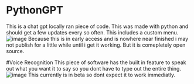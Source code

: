 # PythonGPT
This is a chat gpt locally ran piece of code. This was made with python and should get a few updates every so often. This includes a custom menu.
![image](https://user-images.githubusercontent.com/106557220/222302631-6dfa3c1e-46ab-43ee-af05-928f38fecc25.png)
Because this is in early access and is nowhere near finished i may not publish for a little while until i get it working. But it is comepletely open source.

#Voice Recognition
This piece of software has the built in feature to speak out what you want it to say so you dont have to type out the entire thing.
![image](https://user-images.githubusercontent.com/106557220/222302922-0ad2f167-20b5-4e73-8744-690f6f6b58c3.png)
This currently is in beta so dont expect it to work immediatly.
